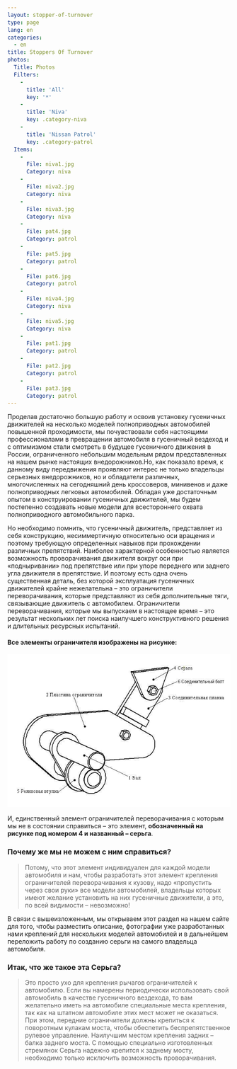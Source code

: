 ```yaml
---
layout: stopper-of-turnover
type: page
lang: en
categories:
  - en
title: Stoppers Of Turnover
photos:
  Title: Photos
  Filters:
    -
      title: 'All'
      key: '*'
    -
      title: 'Niva'
      key: .category-niva
    -
      title: 'Nissan Patrol'
      key: .category-patrol
  Items:
    -
      File: niva1.jpg
      Category: niva
    -
      File: niva2.jpg
      Category: niva
    -
      File: niva3.jpg
      Category: niva
    -
      File: pat4.jpg
      Category: patrol
    -
      File: pat5.jpg
      Category: patrol
    -
      File: pat6.jpg
      Category: patrol
    -
      File: niva4.jpg
      Category: niva
    -
      File: niva5.jpg
      Category: niva
    -
      File: pat1.jpg
      Category: patrol
    -
      File: pat2.jpg
      Category: patrol
    -
      File: pat3.jpg
      Category: patrol
---
```

Проделав достаточно большую работу и освоив установку гусеничных движителей на несколько моделей полноприводных автомобилей повышенной проходимости, мы почувствовали себя настоящими профессионалами в превращении автомобиля в гусеничный вездеход и с оптимизмом стали смотреть в будущее гусеничного движения в России, ограниченного небольшим модельным рядом представленных на нашем рынке настоящих внедорожников.Но, как показало время, к данному виду передвижения проявляют интерес не только владельцы серьезных внедорожников, но и обладатели различных, многочисленных на сегодняшний день кроссоверов, минивенов и даже полноприводных легковых автомобилей. Обладая уже достаточным опытом в конструировании гусеничных движителей, мы будем постепенно создавать новые модели для всестороннего охвата полноприводного автомобильного парка.

Но необходимо помнить, что гусеничный движитель, представляет из себя конструкцию, несиммертичную относительно оси вращения и поэтому требующую определенных навыков при прохождении различных препятствий. Наиболее характерной особенностью является возможность проворачивания движителя вокруг оси при «подныривании» под препятствие или при упоре переднего или заднего угла движителя в препятствие. И поэтому есть одна очень существенная деталь, без которой эксплуатация гусеничных движителей крайне нежелательна – это ограничители переворачивания, которые представляют из себя дополнительные тяги, связывающие движитель с автомобилем. Ограничители переворачивания, которые мы выпускаем в настоящее время – это результат нескольких лет поиска наилучшего конструктивного решения и длительных ресурсных испытаний.

#### Все элементы ограничителя изображены на рисунке:

![Ограничитель переворачивания](/assets/images/posts/stopper-of-turnover/01.png)

И, единственный элемент ограничителей переворачивания с которым мы не в состоянии справиться – это элемент, **обозначенный на рисунке под номером 4 и названный – серьга**.

### Почему же мы не можем с ним справиться?

>Потому, что этот элемент индивидуален для каждой модели автомобиля и нам, чтобы разработать этот элемент крепления ограничителей переворачивания к кузову, надо «пропустить через свои руки» все модели автомобилей, владельцы которых имеют желание установить на них гусеничные движители, а это, по всей видимости – невозможно!

В связи с вышеизложенным, мы открываем этот раздел на нашем сайте для того, чтобы разместить описание, фотографии уже разработанных нами креплений для нескольких моделей автомобилей и в дальнейшем переложить работу по созданию серьги на самого владельца автомобиля.

### Итак, что же такое эта Серьга?

>Это просто ухо для крепления рычагов ограничителей к автомобилю. Если вы намерены периодически использовать свой автомобиль в качестве гусеничного вездехода, то вам желательно иметь на автомобиле специальные места крепления, так как на штатном автомобиле этих мест может не оказаться. При этом, передние ограничители должны крепиться к поворотным кулакам моста, чтобы обеспетить беспрепятственное рулевое управление. Наилучшим местом крепления задних – балка заднего моста. С помощью специально изготовленных стремянок Серьга надежно крепится к заднему мосту, необходимо только исключить возможность проворачивания.
